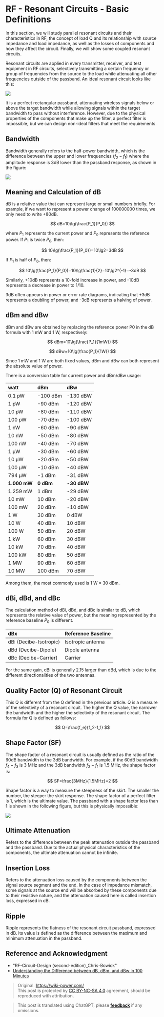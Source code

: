 # RF - Resonant Circuits - Basic Definitions

In this section, we will study parallel resonant circuits and their characteristics in RF, the concept of load Q and its relationship with source impedance and load impedance, as well as the losses of components and how they affect the circuit. Finally, we will show some coupled resonant circuits.

Resonant circuits are applied in every transmitter, receiver, and test equipment in RF circuits, selectively transmitting a certain frequency or group of frequencies from the source to the load while attenuating all other frequencies outside of the passband. An ideal resonant circuit looks like this:

![](https://wiki-media-1253965369.cos.ap-guangzhou.myqcloud.com/img/20220411160533.png)

It is a perfect rectangular passband, attenuating wireless signals below or above the target bandwidth while allowing signals within the target bandwidth to pass without interference. However, due to the physical properties of the components that make up the filter, a perfect filter is impossible, but we can design non-ideal filters that meet the requirements.

## Bandwidth

Bandwidth generally refers to the half-power bandwidth, which is the difference between the upper and lower frequencies ($f_2-f_1$) where the amplitude response is 3dB lower than the passband response, as shown in the figure:

![](https://wiki-media-1253965369.cos.ap-guangzhou.myqcloud.com/img/20220411161650.png)

## Meaning and Calculation of dB

dB is a relative value that can represent large or small numbers briefly. For example, if we want to represent a power change of 100000000 times, we only need to write +80dB.

$$
dB=10\lg(\frac{P_1}{P_0})
$$

where $P_1$ represents the current power and $P_0$ represents the reference power. If $P_1$ is twice $P_0$, then:

$$
10\lg(\frac{P_1}{P_0})=10\lg2=3dB
$$

If $P_1$ is half of $P_0$, then:

$$
10\lg(\frac{P_1}{P_0})=10\lg\frac{1}{2}=10\lg2^{-1}=-3dB
$$

Similarly, +10dB represents a 10-fold increase in power, and -10dB represents a decrease in power to 1/10.

3dB often appears in power or error rate diagrams, indicating that +3dB represents a doubling of power, and -3dB represents a halving of power.

## dBm and dBw

dBm and dBw are obtained by replacing the reference power P0 in the dB formula with 1 mW and 1 W, respectively:

$$
dBm=10\lg(\frac{P_1}{1mW})
$$

$$
dBw=10\lg(\frac{P_1}{1W})
$$

Since 1 mW and 1 W are both fixed values, dBm and dBw can both represent the absolute value of power.

There is a conversion table for current power and dBm/dBw usage:



| watt         | dBm       | dBw         |
| :----------- | :-------- | :---------- |
| 0.1 pW       | -100 dBm  | -130 dBW    |
| 1 pW         | -90 dBm   | -120 dBW    |
| 10 pW        | -80 dBm   | -110 dBW    |
| 100 pW       | -70 dBm   | -100 dBW    |
| 1 nW         | -60 dBm   | -90 dBW     |
| 10 nW        | -50 dBm   | -80 dBW     |
| 100 nW       | -40 dBm   | -70 dBW     |
| 1 μW         | -30 dBm   | -60 dBW     |
| 10 μW        | -20 dBm   | -50 dBW     |
| 100 μW       | -10 dBm   | -40 dBW     |
| 794 μW       | -1 dBm    | -31 dBW     |
| **1.000 mW** | **0 dBm** | **-30 dBW** |
| 1.259 mW     | 1 dBm     | -29 dBW     |
| 10 mW        | 10 dBm    | -20 dBW     |
| 100 mW       | 20 dBm    | -10 dBW     |
| 1 W          | 30 dBm    | 0 dBW       |
| 10 W         | 40 dBm    | 10 dBW      |
| 100 W        | 50 dBm    | 20 dBW      |
| 1 kW         | 60 dBm    | 30 dBW      |
| 10 kW        | 70 dBm    | 40 dBW      |
| 100 kW       | 80 dBm    | 50 dBW      |
| 1 MW         | 90 dBm    | 60 dBW      |
| 10 MW        | 100 dBm   | 70 dBW      |

Among them, the most commonly used is 1 W = 30 dBm.

## dBi, dBd, and dBc

The calculation method of dBi, dBd, and dBc is similar to dB, which represents the relative value of power, but the meaning represented by the reference baseline $P_0$ is different.

| dBx                     | Reference Baseline                 |
| :---------------------- | :-------------------------------- |
| dBi (Decibe-Isotropic)  | Isotropic antenna                  |
| dBd (Decibe-Dipole)     | Dipole antenna                     |
| dBc (Decibe-Carrier)    | Carrier                             |

For the same gain, dBi is generally 2.15 larger than dBd, which is due to the different directionalities of the two antennas.

## Quality Factor (Q) of Resonant Circuit

This Q is different from the Q defined in the previous article. Q is a measure of the selectivity of a resonant circuit. The higher the Q value, the narrower the bandwidth and the higher the selectivity of the resonant circuit. The formula for Q is defined as follows:

$$
Q=\frac{f_e}{f_2-f_1}
$$

## Shape Factor (SF)

The shape factor of a resonant circuit is usually defined as the ratio of the 60dB bandwidth to the 3dB bandwidth. For example, if the 60dB bandwidth $f_4-f_3$ is 3 MHz and the 3dB bandwidth $f_2-f_1$ is 1.5 MHz, the shape factor is:

$$
SF=\frac{3MHz}{1.5MHz}=2
$$

Shape factor is a way to measure the steepness of the skirt. The smaller the number, the steeper the skirt response. The shape factor of a perfect filter is 1, which is the ultimate value. The passband with a shape factor less than 1 is shown in the following figure, but this is physically impossible:

![](https://wiki-media-1253965369.cos.ap-guangzhou.myqcloud.com/img/20220411163003.png)

## Ultimate Attenuation

Refers to the difference between the peak attenuation outside the passband and the passband. Due to the actual physical characteristics of the components, the ultimate attenuation cannot be infinite.

## Insertion Loss

Refers to the attenuation loss caused by the components between the signal source segment and the end. In the case of impedance mismatch, some signals at the source end will be absorbed by these components due to their resistive nature, and the attenuation caused here is called insertion loss, expressed in dB.

## Ripple

Ripple represents the flatness of the resonant circuit passband, expressed in dB. Its value is defined as the difference between the maximum and minimum attenuation in the passband.

## Reference and Acknowledgment

- "RF-Circuit-Design (second-edition)_Chris-Bowick"
- [Understanding the Difference between dB, dBm, and dBw in 100 Minutes](https://mp.weixin.qq.com/s/R2JhFOAvphBExxE2xb951Q)

> Original: <https://wiki-power.com/>  
> This post is protected by [CC BY-NC-SA 4.0](https://creativecommons.org/licenses/by/4.0/deed.en) agreement, should be reproduced with attribution.

> This post is translated using ChatGPT, please [**feedback**](https://github.com/linyuxuanlin/Wiki_MkDocs/issues/new) if any omissions.